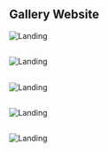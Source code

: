 ## Gallery Website

![Landing](https://github.com/KoeMJ/genshin.guides/blob/master/images/Dark%20Home%20Landing.png)
##
![Landing](https://github.com/KoeMJ/genshin.guides/blob/master/images/Home%20Landing.png)
##
![Landing](https://github.com/KoeMJ/genshin.guides/blob/master/images/Elements%20Landing.png)
##
![Landing](https://github.com/KoeMJ/genshin.guides/blob/master/images/About%20Landing.png)
##
![Landing](https://github.com/KoeMJ/genshin.guides/blob/master/images/Guides%20Landing.png)
##
